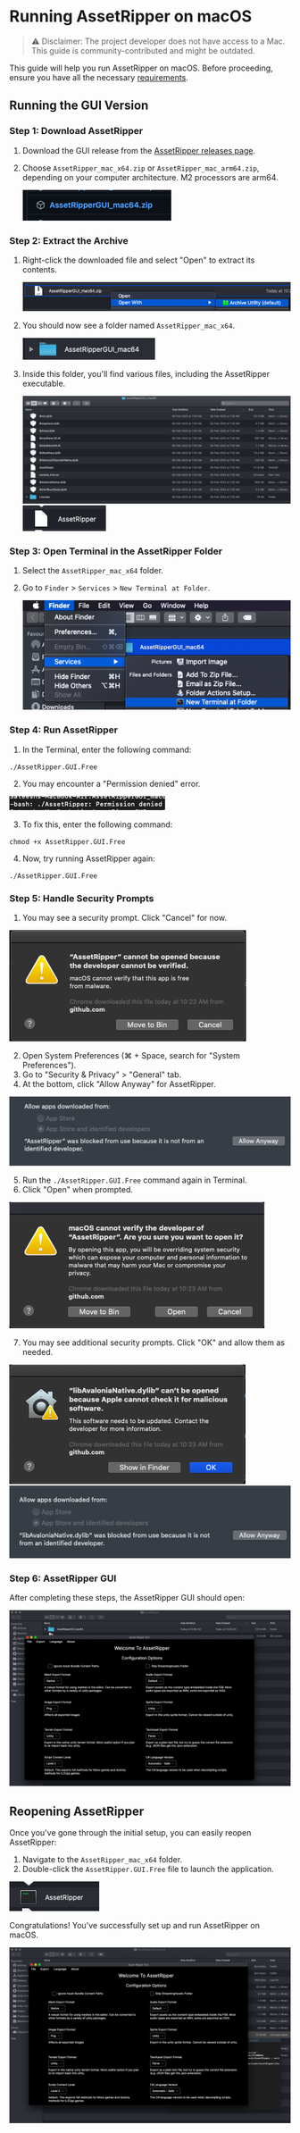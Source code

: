 # Running AssetRipper on macOS

> ⚠️ Disclaimer: The project developer does not have access to a Mac. This guide is community-contributed and might be outdated.

This guide will help you run AssetRipper on macOS. Before proceeding, ensure you have all the necessary [requirements](https://assetripper.github.io/AssetRipper/articles/Requirements.html).

## Running the GUI Version

### Step 1: Download AssetRipper

1. Download the GUI release from the [AssetRipper releases page](https://github.com/AssetRipper/AssetRipper/releases).
2. Choose `AssetRipper_mac_x64.zip` or `AssetRipper_mac_arm64.zip`, depending on your computer architecture. M2 processors are arm64.

   ![Download AssetRipper](images/RunningOnMac/001.png)

### Step 2: Extract the Archive

1. Right-click the downloaded file and select "Open" to extract its contents.

   ![Extract AssetRipper](images/RunningOnMac/002.png)

2. You should now see a folder named `AssetRipper_mac_x64`.

   ![AssetRipper folder](images/RunningOnMac/003.png)

3. Inside this folder, you'll find various files, including the AssetRipper executable.

   ![AssetRipper contents](images/RunningOnMac/004.png)
   ![AssetRipper executable](images/RunningOnMac/005.png)

### Step 3: Open Terminal in the AssetRipper Folder

1. Select the `AssetRipper_mac_x64` folder.
2. Go to `Finder` > `Services` > `New Terminal at Folder`.

   ![Open Terminal](images/RunningOnMac/006.png)

### Step 4: Run AssetRipper

1. In the Terminal, enter the following command:
```
./AssetRipper.GUI.Free
```
2. You may encounter a "Permission denied" error.

![Permission denied](images/RunningOnMac/008.png)

3. To fix this, enter the following command:
```
chmod +x AssetRipper.GUI.Free
```
4. Now, try running AssetRipper again:
```
./AssetRipper.GUI.Free
```

### Step 5: Handle Security Prompts

1. You may see a security prompt. Click "Cancel" for now.

![Security prompt](images/RunningOnMac/010.png)

2. Open System Preferences (⌘ + Space, search for "System Preferences").
3. Go to "Security & Privacy" > "General" tab.
4. At the bottom, click "Allow Anyway" for AssetRipper.

![Allow AssetRipper](images/RunningOnMac/013.png)

5. Run the `./AssetRipper.GUI.Free` command again in Terminal.
6. Click "Open" when prompted.

![Open AssetRipper](images/RunningOnMac/014.png)

7. You may see additional security prompts. Click "OK" and allow them as needed.

![Additional prompts](images/RunningOnMac/015.png)
![More prompts](images/RunningOnMac/016.png)

### Step 6: AssetRipper GUI

After completing these steps, the AssetRipper GUI should open:

![AssetRipper GUI](images/RunningOnMac/017.png)

## Reopening AssetRipper

Once you've gone through the initial setup, you can easily reopen AssetRipper:

1. Navigate to the `AssetRipper_mac_x64` folder.
2. Double-click the `AssetRipper.GUI.Free` file to launch the application.

![Reopen AssetRipper](images/RunningOnMac/018.png)

Congratulations! You've successfully set up and run AssetRipper on macOS.

![AssetRipper running](images/RunningOnMac/019.png)
